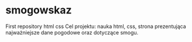 # smogowskaz
First repository
html
css
Cel projektu: nauka html, css, strona prezentująca najważniejsze dane pogodowe oraz dotyczące smogu.
